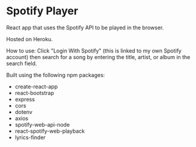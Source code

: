 # Spotify Player
React app that uses the Spotify API to be played in the browser.

Hosted on Heroku.

How to use: Click "Login With Spotify" (this is linked to my own Spotify account) then search for a song by entering the title, artist, or album in the search field.

Built using the following npm packages:
- create-react-app
- react-bootstrap
- express
- cors
- dotenv
- axios
- spotify-web-api-node
- react-spotify-web-playback
- lyrics-finder



